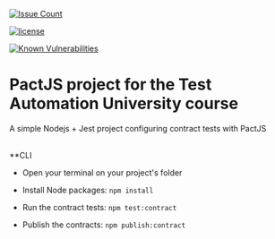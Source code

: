 [![Issue Count](https://codeclimate.com/github/rafaelaazevedo/tau-pact-nodejs-course/badges/issue_count.svg)](https://codeclimate.com/github/rafaelaazevedo/tau-pact-nodejs-course)

[![license](https://img.shields.io/badge/license-MIT-green.svg)](https://github.com/rafaelaazevedo/tau-pact-nodejs-course/blob/master/LICENSE)

[![Known Vulnerabilities](https://snyk.io/test/github/rafaelaazevedo/tau-pact-nodejs-course/badge.svg?targetFile=package.json)](https://snyk.io/test/github/rafaelaazevedo/tau-pact-nodejs-course?targetFile=package.json)


# PactJS project for the Test Automation University course

A simple Nodejs + Jest project configuring contract tests with PactJS
<br>
<br>

**CLI

- Open your terminal on your project's folder

- Install Node packages:
`npm install`

- Run the contract tests:
`npm test:contract`

- Publish the contracts:
`npm publish:contract`

